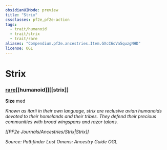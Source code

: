 ```yaml
---
obsidianUIMode: preview
title: "Strix"
cssclasses: pf2e,pf2e-action
tags:
  - trait/humanoid
  - trait/strix
  - trait/rare
aliases: "Compendium.pf2e.ancestries.Item.GXcC6oVa5quzgNHD"
license: OGL
---
```

# Strix

### [rare](rare "Rare Rarity Trait")[[humanoid]][[strix]]



**Size** med


_Known as itarii in their own language, strix are reclusive avian humanoids devoted to their homelands and their tribes. They defend their precious communities with broad wingspans and razor talons._

_[[PF2e Journals/Ancestries/Strix|Strix]]_

*Source: Pathfinder Lost Omens: Ancestry Guide*
*OGL*